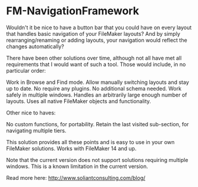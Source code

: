 FM-NavigationFramework
===========
Wouldn't it be nice to have a button bar that you could have on every layout that handles basic navigation of your FileMaker layouts? And by simply rearranging/renaming or adding layouts, your navigation would reflect the changes automatically? 

There have been other solutions over time, although not all have met all requirements that I would want of such a tool. Those would include, in no particular order: 

 Work in Browse and Find mode. 
 Allow manually switching layouts and stay up to date. 
 No require any plugins. 
 No additional schema needed. 
 Work safely in multiple windows. 
 Handles an arbitrarily large enough number of layouts. 
 Uses all native FileMaker objects and functionality. 

Other nice to haves: 

 No custom functions, for portability. 
 Retain the last visited sub-section, for navigating multiple tiers. 

This solution provides all these points and is easy to use in your own FileMaker solutions. Works with FileMaker 14 and up.

Note that the current version does not support solutions requiring multiple windows. This is a known limitation in the current version.

Read more here:
http://www.soliantconsulting.com/blog/